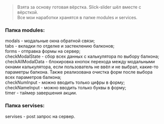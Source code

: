 >Взята за основу готовая вёрстка. Slick-slider шёл вместе с вёрсткой.   
Все мои наработки хранятся в папке modules и services.

### Папка modules:  
modals - модальные окна обратной связи;      
tabs - вкладки по отделке и застеклению балконов;    
forms - отправка формы на сервер;    
checkModalState - сбор всех данных с калькулятора по выбору балкона;    
checkAllModalData - блокировка кнопок перехода между модальными окнами калькулятора, если пользователь не ввёл и не выбрал, какие-то параметры балкона. Также реализована очистка форм после выбора всех параметров балкона;  
checkNumInput - можно вводить только цифры в форму;  
checkNameInput - можно вводить только буквы в форму;    
timer - таймер завершения акции.  

### Папка servises:   
servises - post запрос на сервер.
